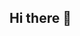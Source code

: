 ## Hi there 👋

<!--
**NameAIAK/NameAIAK** is a ✨ _special_ ✨ repository because its `README.md` (this file) appears on your GitHub profile.

Here are some ideas to get you started:

- 🔭 I’m currently working on RNA-Seq, proteomics, metabolomics, single-cell, mNGS, 16S, CUT&Tag，linux-Ubuntu system installation,Installation and configuration of third-generation nanopore sequencing system
- 🌱 I’m currently learning Machine Learning and Deep Learning
- 👯 I’m looking to collaborate on Universities, research institutions, and students
- 💬 Ask me about Ask bioinformatics and data analysis
- 📫 How to reach me: 13033853935@163.com/Wechat：Eden-Oligei

- 🔭 我目前正在研究RNA-Seq、蛋白质组学、代谢组学、单细胞、mNGS、16S、CUT&Tag、linux-Ubuntu系统安装、三代测序nanopore测序系统安装配置
- 🌱 我目前正在学习机器学习和深度学习
- 👯 我希望与高校、研究机构和学生合作
- 💬 咨询生物信息学和数据分析
- 📫 如何联系我：13033853935@163.com/微信：Eden-Oligei


-->
